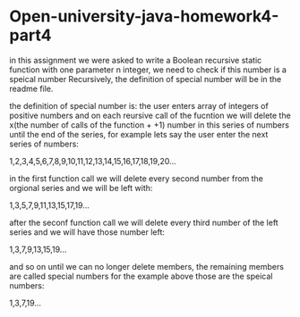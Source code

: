 # Open-university-java-homework4-part4
in this assignment we were asked to write a Boolean recursive static function with one parameter n integer, we need to check if this number is a speical number Recursively, the definition of special number will be in the readme file.


the definition of special number is: the user enters array of integers of positive numbers and on each reursive call of the fucntion we will delete the x(the number of calls of the function + +1) number in this series of numbers until the end of the series, for example lets say the user enter the next series of numbers:

1,2,3,4,5,6,7,8,9,10,11,12,13,14,15,16,17,18,19,20...

in the first function call we will delete every second number from the orgional series and we will be left with:

1,3,5,7,9,11,13,15,17,19...

after the seconf function call we will delete every third number of the left series and we will have those number left:

1,3,7,9,13,15,19...

and so on until we can no longer delete members, the remaining members are called special numbers for the example above those are the speical numbers:

1,3,7,19...
